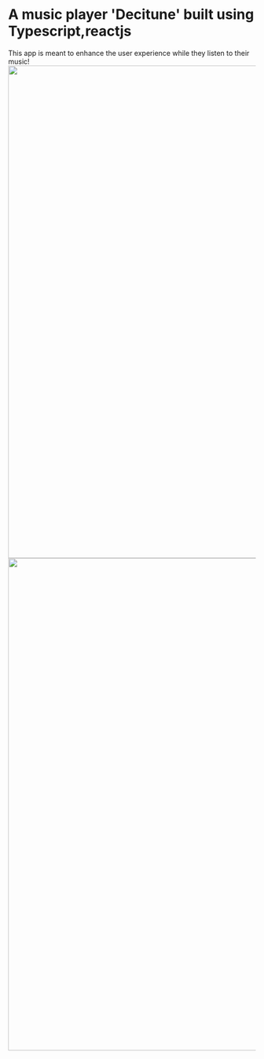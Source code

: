 # A music player 'Decitune' built using Typescript,reactjs 
This app is meant to enhance the user experience while they listen to their music!
<img width="1000" src="https://user-images.githubusercontent.com/118537239/203788374-086ec3a1-a9e6-49b9-85cb-acf3e75b9062.png">
<img width="1000" src="https://user-images.githubusercontent.com/118537239/203788545-b32ef227-2550-4bb7-9321-9ef6347c507c.png">
